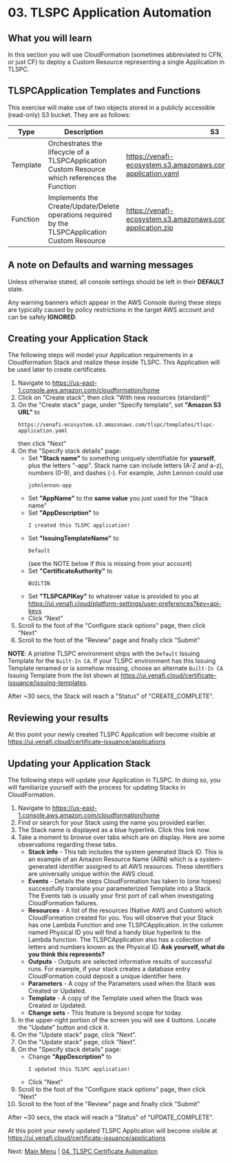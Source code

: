 # 03. TLSPC Application Automation

## What you will learn

In this section you will use CloudFormation (sometimes abbreviated to CFN, or just CF) to deploy a Custom Resource representing a single Application in TLSPC.

## TLSPCApplication Templates and Functions

This exercise will make use of two objects stored in a publicly accessible (read-only) S3 bucket.
They are as follows:

| Type | Description | S3 | Source |
| - | - | - | - |
| Template | Orchestrates the lifecycle of a TLSPCApplication Custom Resource which references the Function | https://venafi-ecosystem.s3.amazonaws.com/tlspc/templates/tlspc-application.yaml | [View](../../tlspc/templates/tlspc-application.yaml)  |
| Function | Implements the Create/Update/Delete operations required by the TLSPCApplication Custom Resource | https://venafi-ecosystem.s3.amazonaws.com/tlspc/functions/tlspc-application.zip | [View](../../tlspc/functions/tlspc-application/app/app.py) |

## A note on Defaults and warning messages

Unless otherwise stated, all console settings should be left in their **DEFAULT** state.

Any warning banners which appear in the AWS Console during these steps are typically caused by policy restrictions in the target AWS account and can be safely **IGNORED**.

## Creating your Application Stack

The following steps will model your Application requirements in a Cloudformation Stack and realize these inside TLSPC.
This Application will be used later to create certificates.

1. Navigate to https://us-east-1.console.aws.amazon.com/cloudformation/home
1. Click on "Create stack", then click "With new resources (standard)"
1. On the "Create stack" page, under "Specify template", set **"Amazon S3 URL"** to
   ```
   https://venafi-ecosystem.s3.amazonaws.com/tlspc/templates/tlspc-application.yaml
   ```
   then click "Next"
1. On the "Specify stack details" page:
   - Set **"Stack name"** to something uniquely identifiable for **yourself**, plus the letters "-app".
     Stack name can include letters (A-Z and a-z), numbers (0-9), and dashes (-).
     For example, John Lennon could use
     ```
     johnlennon-app
     ```
   - Set **"AppName"** to the **same value** you just used for the "Stack name"
   - Set **"AppDescription"** to
     ```
     I created this TLSPC application!
     ```
   - Set **"IssuingTemplateName"** to
     ```
     Default
     ```
     (see the NOTE below if this is missing from your account)
   - Set **"CertificateAuthority"** to
     ```
     BUILTIN
     ```
   - Set **"TLSPCAPIKey"** to whatever value is provided to you at https://ui.venafi.cloud/platform-settings/user-preferences?key=api-keys
   - Click "Next"
1. Scroll to the foot of the "Configure stack options" page, then click "Next"
1. Scroll to the foot of the "Review" page and finally click "Submit"

**NOTE**: A pristine TLSPC environment ships with the `Default` Issuing Template for the `Built-In CA`.
If your TLSPC environment has this Issuing Template renamed or is somehow missing, choose an alternate `Built-In CA` Issuing Template from the list shown at https://ui.venafi.cloud/certificate-issuance/issuing-templates.

After ~30 secs, the Stack will reach a "Status" of "CREATE_COMPLETE".

## Reviewing your results

At this point your newly created TLSPC Application will become visible at https://ui.venafi.cloud/certificate-issuance/applications

## Updating your Application Stack

The following steps will update your Application in TLSPC.
In doing so, you will familiarize yourself with the process for updating Stacks in CloudFormation.

1. Navigate to https://us-east-1.console.aws.amazon.com/cloudformation/home
1. Find or search for your Stack using the name you provided earlier.
1. The Stack name is displayed as a blue hyperlink.
   Click this link now.
1. Take a moment to browse over tabs which are on display.
   Here are some observations regarding these tabs.
   - **Stack info** - This tab includes the system generated Stack ID. This is an example of an Amazon Resource Name (ARN) which is a system-generated identifier assigned to all AWS resources.
   These identifiers are universally unique within the AWS cloud.
   - **Events** - Details the steps CloudFormation has taken to (one hopes) successfully translate your parameterized Template into a Stack.
   The Events tab is usually your first port of call when investigating CloudFormation failures.
   - **Resources** - A list of the resources (Native AWS and Custom) which CloudFormation created for you. You will observe that your Stack has one Lambda Function and one TLSPCApplication.
   In the columm named Physical ID you will find a handy blue hyperlink to the Lambda function.
   The TLSPCApplication also has a collection of letters and numbers known as the Physical ID.
   **Ask yourself, what do you think this represents?**
   - **Outputs** - Outputs are selected informative results of successful runs. For example, if your stack creates a database entry CloudFormation could deposit a unique identifier here.
   - **Parameters** - A copy of the Parameters used when the Stack was Created or Updated.
   - **Template** - A copy of the Template used when the Stack was Created or Updated.
   - **Change sets** - This feature is beyond scope for today.
1. In the upper-right portion of the screen you will see 4 buttons.
   Locate the "Update" button and click it.
1. On the "Update stack" page, click "Next".
1. On the "Update stack" page, click "Next".
1. On the "Specify stack details" page:
   - Change **"AppDescription"** to
     ```
     I updated this TLSPC application!
     ```
   - Click "Next"
1. Scroll to the foot of the "Configure stack options" page, then click "Next"
1. Scroll to the foot of the "Review" page and finally click "Submit"

After ~30 secs, the stack will reach a "Status" of "UPDATE_COMPLETE".

At this point your newly updated TLSPC Application will become visible at https://ui.venafi.cloud/certificate-issuance/applications

Next: [Main Menu](../README.md) | [04. TLSPC Certificate Automation](../04-tlspc-certificate-automation/README.md)
